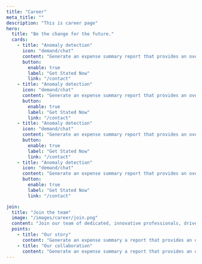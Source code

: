 ```yaml
---
title: "Career"
meta_title: ""
description: "This is career page"
hero:
  title: "Be the change for the future."
  cards:
    - title: "Anomaly detection"
      icon: "demand/chat"
      content: "Generate an expense summary report that provides an overview of total of the expenses."
      button:
        enable: true
        label: "Get Stated Now"
        link: "/contact"
    - title: "Anomaly detection"
      icon: "demand/chat"
      content: "Generate an expense summary report that provides an overview of total of the expenses."
      button:
        enable: true
        label: "Get Stated Now"
        link: "/contact"
    - title: "Anomaly detection"
      icon: "demand/chat"
      content: "Generate an expense summary report that provides an overview of total of the expenses."
      button:
        enable: true
        label: "Get Stated Now"
        link: "/contact"
    - title: "Anomaly detection"
      icon: "demand/chat"
      content: "Generate an expense summary report that provides an overview of total of the expenses."
      button:
        enable: true
        label: "Get Stated Now"
        link: "/contact"

join:
  title: "Join the team"
  image: "/images/career/join.png"
  content: "Join our team of dedicated, innovative professionals, driven by a passion for excellence. Help us shape the future of the digital world be part of our exciting mission"
  points:
    - title: "Our story"
      content: "Generate an expense summary a report that provides an overview of total of the expenses."
    - title: "Our collaboration"
      content: "Generate an expense summary a report that provides an overview of total of the expenses."
---
```

